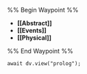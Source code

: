 %% Begin Waypoint %%
- **[[Abstract]]**
- **[[Events]]**
- **[[Physical]]**

%% End Waypoint %%

```dataviewjs
await dv.view("prolog");
```